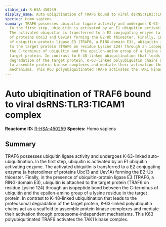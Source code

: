 ```yaml
---
stable_id: R-HSA-450259
display_name: Auto ubiqitination of TRAF6 bound to viral dsRNS:TLR3:TICAM1 complex
species: Homo sapiens
summary: TRAF6 possesses ubiquitin ligase activity and undergoes K-63-linked auto-ubiquitination.
  In the first step, ubiquitin is activated by an E1 ubiquitin activating enzyme.
  The activated ubiquitin is transferred to a E2 conjugating enzyme (a heterodimer
  of proteins Ubc13 and Uev1A) forming the E2-Ub thioester. Finally, in the presence
  of ubiquitin-protein ligase E3 (TRAF6, a RING-domain E3), ubiquitin is attached
  to the target protein (TRAF6 on residue Lysine 124) through an isopeptide bond between
  the C-terminus of ubiquitin and the epsilon-amino group of a lysine residue in the
  target protein. In contrast to K-48-linked ubiquitination that leads to the proteosomal
  degradation of the target protein, K-63-linked polyubiquitin chains act as a scaffold
  to assemble protein kinase complexes and mediate their activation through proteosome-independent
  mechanisms. This K63 polyubiquitinated TRAF6 activates the TAK1 kinase complex.
---
```


# Auto ubiqitination of TRAF6 bound to viral dsRNS:TLR3:TICAM1 complex
**Reactome ID:** [R-HSA-450259](https://reactome.org/content/detail/R-HSA-450259)
**Species:** Homo sapiens

## Summary

TRAF6 possesses ubiquitin ligase activity and undergoes K-63-linked auto-ubiquitination. In the first step, ubiquitin is activated by an E1 ubiquitin activating enzyme. The activated ubiquitin is transferred to a E2 conjugating enzyme (a heterodimer of proteins Ubc13 and Uev1A) forming the E2-Ub thioester. Finally, in the presence of ubiquitin-protein ligase E3 (TRAF6, a RING-domain E3), ubiquitin is attached to the target protein (TRAF6 on residue Lysine 124) through an isopeptide bond between the C-terminus of ubiquitin and the epsilon-amino group of a lysine residue in the target protein. In contrast to K-48-linked ubiquitination that leads to the proteosomal degradation of the target protein, K-63-linked polyubiquitin chains act as a scaffold to assemble protein kinase complexes and mediate their activation through proteosome-independent mechanisms. This K63 polyubiquitinated TRAF6 activates the TAK1 kinase complex.
